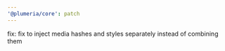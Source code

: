 ```yaml
---
'@plumeria/core': patch
---
```


fix: fix to inject media hashes and styles separately instead of combining them
